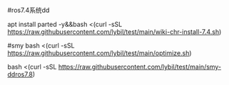 # 


#ros7.4系统dd

apt install parted -y&&bash <(curl -sSL https://raw.githubusercontent.com/lybil/test/main/wiki-chr-install-7.4.sh)

#smy
bash <(curl -sSL https://raw.githubusercontent.com/lybil/test/main/optimize.sh)

bash <(curl -sSL https://raw.githubusercontent.com/lybil/test/main/smy-ddros7.8)
